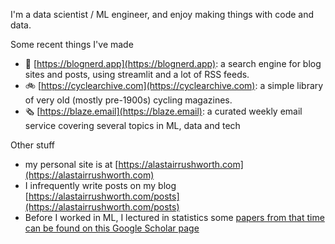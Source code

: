 I'm a data scientist / ML engineer, and enjoy making things with code and data.

Some recent things I've made
- 🔎 [https://blognerd.app](https://blognerd.app): a search engine for blog sites and posts, using streamlit and a lot of RSS feeds.
- 🚲 [https://cyclearchive.com](https://cyclearchive.com): a simple library of very old (mostly pre-1900s) cycling magazines.
- 🗞️ [https://blaze.email](https://blaze.email): a curated weekly email service covering several topics in ML, data and tech

Other stuff
- my personal site is at [https://alastairrushworth.com](https://alastairrushworth.com)
- I infrequently write posts on my blog [https://alastairrushworth.com/posts](https://alastairrushworth.com/posts)
- Before I worked in ML, I lectured in statistics some [papers from that time can be found on this Google Scholar page](https://scholar.google.com/citations?user=imiL1YoAAAAJ&hl=en)
